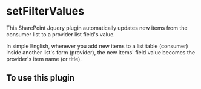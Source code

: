 # setFilterValues
This SharePoint Jquery plugin automatically updates new items from the consumer list to a provider list field's value.

In simple English, whenever you add new items to a list table (consumer) inside another list's form (provider), the new items' field value becomes the provider's item name (or title).

## To use this plugin
<script type="text/javascript" src="jquery.js"></script>
<script type="text/javascript" src="setFilterValues.js"></script>
